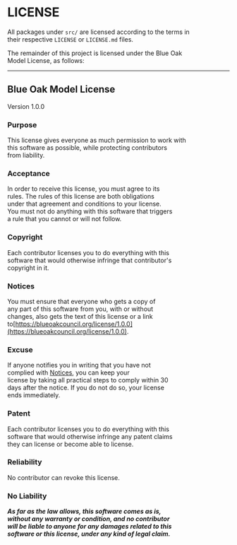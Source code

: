 # LICENSE

All packages under `src/` are licensed according to the terms in\
their respective `LICENSE` or `LICENSE.md` files.

The remainder of this project is licensed under the Blue Oak\
Model License, as follows:

***

## Blue Oak Model License

Version 1.0.0

### Purpose

This license gives everyone as much permission to work with\
this software as possible, while protecting contributors\
from liability.

### Acceptance

In order to receive this license, you must agree to its\
rules. The rules of this license are both obligations\
under that agreement and conditions to your license.\
You must not do anything with this software that triggers\
a rule that you cannot or will not follow.

### Copyright

Each contributor licenses you to do everything with this\
software that would otherwise infringe that contributor's\
copyright in it.

### Notices

You must ensure that everyone who gets a copy of\
any part of this software from you, with or without\
changes, also gets the text of this license or a link to[https://blueoakcouncil.org/license/1.0.0](https://blueoakcouncil.org/license/1.0.0).

### Excuse

If anyone notifies you in writing that you have not\
complied with [Notices](LICENSE.md#notices), you can keep your\
license by taking all practical steps to comply within 30\
days after the notice. If you do not do so, your license\
ends immediately.

### Patent

Each contributor licenses you to do everything with this\
software that would otherwise infringe any patent claims\
they can license or become able to license.

### Reliability

No contributor can revoke this license.

### No Liability

_**As far as the law allows, this software comes as is,**_\
_**without any warranty or condition, and no contributor**_\
_**will be liable to anyone for any damages related to this**_\
_**software or this license, under any kind of legal claim.**_
